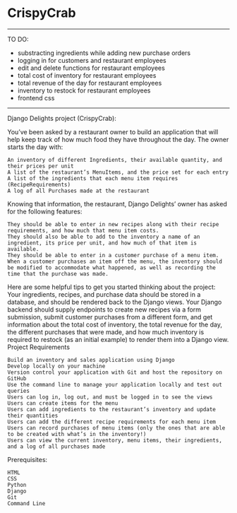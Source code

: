 ﻿# CrispyCrab
*******************************
TO DO:

- substracting ingredients while adding new purchase orders
- logging in for customers and restaurant employees
- edit and delete functions for restaurant employees
- total cost of inventory for restaurant employees
- total revenue of the day for restaurant employees
- inventory to restock for restaurant employees
- frontend css

 ************************

Django Delights project (CrispyCrab):

You’ve been asked by a restaurant owner to build an application that will help keep track of how much food they have throughout the day. The owner starts the day with:

    An inventory of different Ingredients, their available quantity, and their prices per unit
    A list of the restaurant’s MenuItems, and the price set for each entry
    A list of the ingredients that each menu item requires (RecipeRequirements)
    A log of all Purchases made at the restaurant

Knowing that information, the restaurant, Django Delights’ owner has asked for the following features:

    They should be able to enter in new recipes along with their recipe requirements, and how much that menu item costs.
    They should also be able to add to the inventory a name of an ingredient, its price per unit, and how much of that item is available.
    They should be able to enter in a customer purchase of a menu item. When a customer purchases an item off the menu, the inventory should be modified to accommodate what happened, as well as recording the time that the purchase was made.

Here are some helpful tips to get you started thinking about the project: Your ingredients, recipes, and purchase data should be stored in a database, and should be rendered back to the Django views. Your Django backend should supply endpoints to create new recipes via a form submission, submit customer purchases from a different form, and get information about the total cost of inventory, the total revenue for the day, the different purchases that were made, and how much inventory is required to restock (as an initial example) to render them into a Django view.
Project Requirements

    Build an inventory and sales application using Django
    Develop locally on your machine
    Version control your application with Git and host the repository on GitHub
    Use the command line to manage your application locally and test out queries
    Users can log in, log out, and must be logged in to see the views
    Users can create items for the menu
    Users can add ingredients to the restaurant’s inventory and update their quantities
    Users can add the different recipe requirements for each menu item
    Users can record purchases of menu items (only the ones that are able to be created with what’s in the inventory!)
    Users can view the current inventory, menu items, their ingredients, and a log of all purchases made

Prerequisites:

    HTML
    CSS
    Python
    Django
    Git
    Command Line


